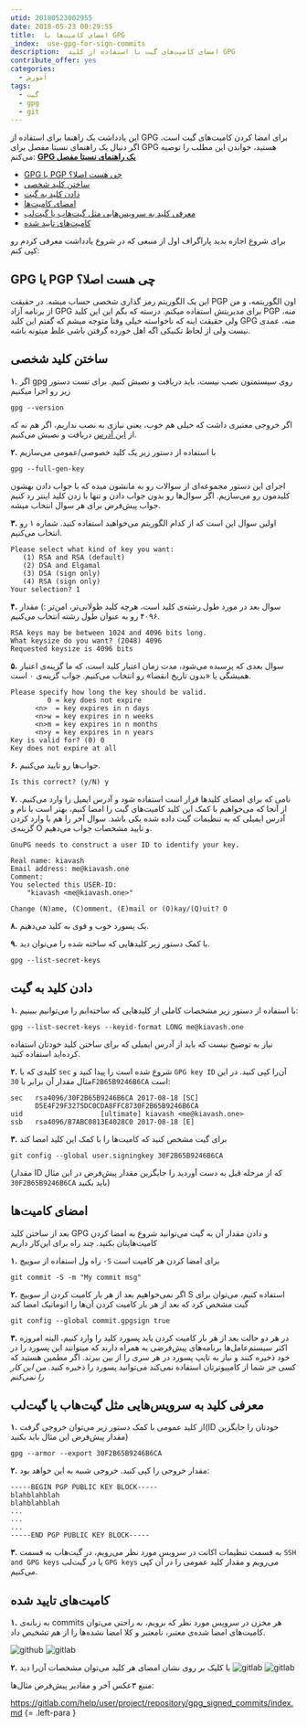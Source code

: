 ```yaml
---
utid: 20180523002955
date: 2018-05-23 00:29:55
title:  امضای کامیت‌ها با GPG
_index:  use-gpg-for-sign-commits
description:  امضای کامیت‌های گیت با استفاده از کلید GPG
contribute_offer: yes
categories:
  - آموزش
tags:
  - گیت
  - gpg
  - git
---
```

این یادداشت یک راهنما برای استفاده از GPG برای امضا کردن کامیت‌های گیت است، اگر دنبال یک راهنمای نسبتا مفصل برای GPG هستید، خواندن این مطلب را توصیه می‌کنم:
**[GPG یک راهنمای نسبتا مفصل](http://fzero.rubi.gd/post/general/gpg-step-by-step/)**

- [GPG یا PGP چی هست اصلا؟](#gpg_یا_pgp_چی_هست_اصلا_)
- [ساختن کلید شخصی](#ساختن_کلید_شخصی)
- [دادن کلید به گیت](#دادن_کلید_به_گیت)
- [امضای کامیت‌ها](#امضای_کامیت‌ها)
- [معرفی کلید به سرویس‌هایی مثل گیت‌هاب یا گیت‌لب](#معرفی_کلید_به_سرویس‌هایی_مثل_گیت‌هاب_یا_گیت‌لب)
- [کامیت‌های تایید شده](#کامیت‌های_تایید_شده)

برای شروع اجازه بدید پاراگراف اول از منبعی که در شروع یادداشت معرفی کردم رو کپی کنم:

## GPG یا PGP چی هست اصلا؟
این یک الگوریتم رمز گذاری شخصی حساب میشه. در حقیقت PGP اون الگوریتمه، و من از برنامه آزاد GPG برای مدیریتش استفاده میکنم. درسته که بگم این این کلید PGP منه، ولی حقیقت اینه که ناخواسته خیلی وقتا متوجه میشم که گفتم این کلید GPG منه، عمدی نیست ولی از لحاظ تکنیکی اگه اهل خورده گرفتن باشی غلط میتونه باشه.

## ساختن کلید شخصی

**۱.** اگر gpg روی سیستمتون نصب نیست، باید دریافت و نصبش کنیم. برای تست دستور زیر رو اجرا میکنیم

	gpg --version

اگر خروجی معتبری داشت که خیلی هم خوب، یعنی نیازی به نصب نداریم، اگر هم نه که از [این آدرس](https://www.gnupg.org/download/index.html) دریافت و نصبش می‌کنیم.

**۲.** با استفاده از دستور زیر یک کلید خصوصی/عمومی می‌سازیم

    gpg --full-gen-key

اجرای این دستور مجموعه‌ای از سوالات رو به مانشون میده که با جواب دادن بهشون کلیدمون رو می‌سازیم. اگر سوال‌ها رو بدون جواب دادن و تنها با زدن کلید اینتر رد کنیم جواب پیش‌فرض برای هر سوال انتخاب میشه.

**۳.** اولین سوال این است که از کدام الگوریتم می‌خواهید استفاده کنید. شماره ۱ رو انتخاب می‌کنیم.

	Please select what kind of key you want:
	   (1) RSA and RSA (default)
	   (2) DSA and Elgamal
	   (3) DSA (sign only)
	   (4) RSA (sign only)
	Your selection? 1

**۴.** سوال بعد در مورد طول  رشته‌ی کلید است، هرچه کلید طولانی‌تر، امن‌تر :) مقدار ۴۰۹۶ رو به عنوان طول رشته انتخاب می‌کنیم.

	RSA keys may be between 1024 and 4096 bits long.
	What keysize do you want? (2048) 4096
	Requested keysize is 4096 bits

**۵.** سوال بعدی که پرسیده می‌شود، مدت زمان اعتبار کلید است، که ما گزینه‌ی اعتبار همیشگی یا «بدون تاریخ انقضا» رو انتخاب می‌کنیم. جواب گزینه‌ی ۰ است.

	Please specify how long the key should be valid.
    	     0 = key does not expire
    	  <n>  = key expires in n days
    	  <n>w = key expires in n weeks
    	  <n>m = key expires in n months
    	  <n>y = key expires in n years
	Key is valid for? (0) 0
	Key does not expire at all

**۶.** جواب‌ها رو تایید می‌کنیم.

	Is this correct? (y/N) y

**۷.** نامی که برای امضای کلیدها قرار است استفاده شود و آدرس ایمیل‌ را وارد می‌کنیم. از آنجا که می‌خواهیم با کمک این کلید کامیت‌های گیت را امضا کنیم، بهتر است با نام و آدرس ایمیلی که به تنظیمات گیت داده‌ شده یکی باشد. سوال آخر را هم با وارد کردن گزینه‌ی O و تایید مشخصات جواب می‌دهیم.

	GnuPG needs to construct a user ID to identify your key.

	Real name: kiavash
	Email address: me@kiavash.one
	Comment:
	You selected this USER-ID:
		"kiavash <me@kiavash.one>"

	Change (N)ame, (C)omment, (E)mail or (O)kay/(Q)uit? O

**۸.** یک پسورد خوب و قوی به کلید می‌دهیم.

**۹.** با کمک دستور زیر کلید‌هایی که ساخته شده را می‌توان دید.

	gpg --list-secret-keys



## دادن کلید به گیت

**۱.** با استفاده از دستور زیر مشخصات کاملی از کلید‌هایی که ساخته‌ایم را می‌توانیم ببینیم:

	gpg --list-secret-keys --keyid-format LONG me@kiavash.one

نیاز به توضیح نیست که باید از آدرس ایمیلی که برای ساختن کلید خودتان استفاده کرده‌اید استفاده کنید.

**۲.** کلیدی که با `sec` شروع شده است را پیدا کنید و `GPG key ID` آن‌را کپی کنید. در این مثال مقدار آن برابر با `30F2B65B9246B6CA` است:

	sec   rsa4096/30F2B65B9246B6CA 2017-08-18 [SC]
	      D5E4F29F3275DC0CDA8FFC8730F2B65B9246B6CA
	uid                   [ultimate] kiavash <me@kiavash.one>
	ssb   rsa4096/B7ABC0813E4028C0 2017-08-18 [E]

**۳.** برای گیت مشخص کنید که کامیت‌ها را با کمک این کلید امضا کند

	git config --global user.signingkey 30F2B65B9246B6CA

(مقدار ID که از مرحله قبل به دست آوردید را جایگزین مقدار پیش‌فرض در این مثال `30F2B65B9246B6CA` باید بکنید)

## امضای کامیت‌ها

بعد از ساختن کلید GPG و دادن مقدار آن به گیت می‌توانید شروع به امضا کردن کامیت‌هایتان بکنید. چند راه برای این‌کار داریم

**۱.** راه ول استفاده از سوییچ `-S` برای امضا کردن هر کامیت است

	git commit -S -m "My commit msg"

**۲.** اگر نمی‌خواهیم بعد از هر بار کامیت کردن از سوییچ S استفاده کنیم، می‌توان برای گیت مشخص کرد که بعد از هر بار کامیت کردن آن‌ها را اتوماتیک امضا کند

	git config --global commit.gpgsign true

**۳.** در هر دو حالت بعد از هر بار کامیت کردن باید پسورد کلید را وارد کنیم، البته امروزه اکثر سیستم‌عامل‌ها برنامه‌های پیش‌فرضی به همراه دارند که میتوانند این پسورد را در خود ذخیره کنند و نیاز به تایپ پسورد در هر سری را از بین ببرند. اگر مطمین هستید که کسی جز شما از کامپیوترتان استفاده نمی‌کند می‌توانید پسورد را ذخیره کنید. *من این کار را نمی‌کنم*

## معرفی کلید به سرویس‌هایی مثل گیت‌هاب یا گیت‌لب

**۱.** از کلید عمومی با کمک دستور زیر می‌توان خروجی گرفت(ID خودتان را جایگزین مقدار پیش‌فرض این مثال باید بکنید)

	gpg --armor --export 30F2B65B9246B6CA

**۲.** مقدار خروجی را کپی کنید. خروجی شبیه به این خواهد بود:

	-----BEGIN PGP PUBLIC KEY BLOCK-----
	blahblahblah
	blahblahblah
	...
	...
	...
	-----END PGP PUBLIC KEY BLOCK-----

**۳.** به قسمت تنظیمات اکانت در سرویس مورد نظر می‌رویم، در گیت‌هاب به قسمت `SSH and GPG keys` یا در گیت‌لب `GPG keys` می‌رویم و مقدار کلید عمومی را در آن کپی می‌کنیم.

## کامیت‌های تایید شده

**۱.** به زبانه‌ی commits هر مخزن در سرویس مورد نظر که برویم، به راحتی می‌توان کامیت‌های امضا شده‌ی معتبر، نامعتبر و کلا امضا نشده‌ها را از هم تشخیص داد.

![github](/images/2018-5-23-use-gpg-for-sign-commits-github.png)
![gitlab](/images/2018-5-23-use-gpg-for-sign-commits-gitlab-01.png)

**۲.** با کلیک بر روی نشان امضای هر کلید می‌توان مشخصات آن‌را دید
![gitlab](/images/2018-5-23-use-gpg-for-sign-commits-gitlab-02.png)
![gitlab](/images/2018-5-23-use-gpg-for-sign-commits-gitlab-03.png)


منبع ۳عکس آخر و مقادیر پیش‌فرض مثال‌ها:

https://gitlab.com/help/user/project/repository/gpg_signed_commits/index.md
{= .left-para }
